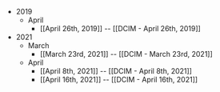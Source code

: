 - 2019
    - April
        - [[April 26th, 2019]] -- [[DCIM - April 26th, 2019]]
- 2021
    - March
        - [[March 23rd, 2021]] -- [[DCIM - March 23rd, 2021]]
    - April
        - [[April 8th, 2021]] -- [[DCIM - April 8th, 2021]]
        - [[April 16th, 2021]] -- [[DCIM - April 16th, 2021]]
